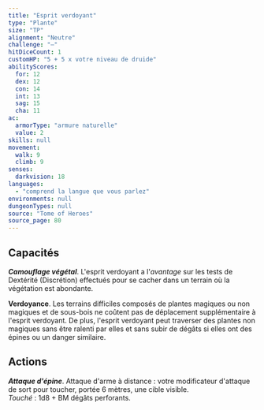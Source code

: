 ```yaml
---
title: "Esprit verdoyant"
type: "Plante"
size: "TP"
alignment: "Neutre"
challenge: "—"
hitDiceCount: 1
customHP: "5 + 5 x votre niveau de druide"
abilityScores:
  for: 12
  dex: 12
  con: 14
  int: 13
  sag: 15
  cha: 11
ac:
  armorType: "armure naturelle"
  value: 2
skills: null
movement:
  walk: 9
  climb: 9
senses:
  darkvision: 18
languages:
  - "comprend la langue que vous parlez"
environments: null
dungeonTypes: null
source: "Tome of Heroes"
source_page: 80
---
```

## Capacités
_**Camouflage végétal**_. L'esprit verdoyant a l'_avantage_ sur les tests de Dextérité (Discrétion) effectués pour se cacher dans un terrain où la végétation est abondante.

**Verdoyance**. Les terrains difficiles composés de plantes magiques ou non magiques et de sous-bois ne coûtent pas de déplacement supplémentaire à l'esprit verdoyant. De plus, l'esprit verdoyant peut traverser des plantes non magiques sans être ralenti par elles et sans subir de dégâts si elles ont des épines ou un danger similaire.

## Actions
_**Attaque d'épine**_. Attaque d'arme à distance : votre modificateur d'attaque de sort pour toucher, portée 6&nbsp;mètres, une cible visible.  
_Touché_ : 1d8 + BM dégâts perforants.
